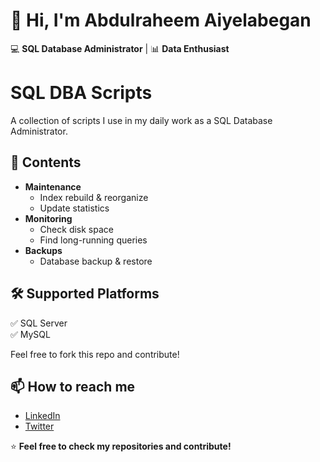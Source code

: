 # 👋 Hi, I'm Abdulraheem Aiyelabegan 
💻 **SQL Database Administrator** | 📊 **Data Enthusiast**  

# SQL DBA Scripts

A collection of scripts I use in my daily work as a SQL Database Administrator.

## 📌 Contents
- **Maintenance**
  - Index rebuild & reorganize
  - Update statistics
- **Monitoring**
  - Check disk space
  - Find long-running queries
- **Backups**
  - Database backup & restore

## 🛠️ Supported Platforms
✅ SQL Server  
✅ MySQL

Feel free to fork this repo and contribute!


## 📫 How to reach me
- [LinkedIn](https://www.linkedin.com/in/abdulraheem-aiyelabegan-277381240/)  
- [Twitter](https://x.com/k__began?s=21&t=JbYMcKmtoq87LF9pGzFaaA)

⭐ **Feel free to check my repositories and contribute!**
